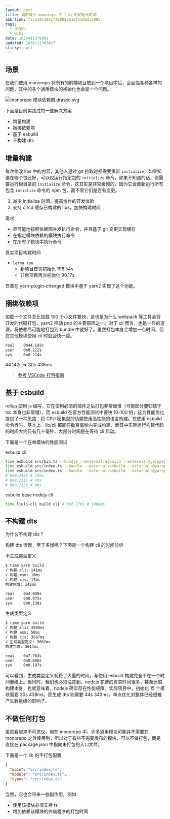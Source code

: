 ```yaml
---
layout: post
title: 如何减少 monorepo 中 lib 的初始化时间
abbrlink: f35319c382cf488082a1df13dad35005
tags:
  - 工程化
  - wiki
date: 1635411378991
updated: 1636211343457
sticky: null
---
```


## 场景

在我们使用 monorepo 将所有的前端项目放到一个项目中后，会面临各种各样的问题，其中的多个通用模块的初始化也会是一个问题。

![monorepo 模块依赖图.drawio.svg](/resource/2779a9f352d849a6bb3c6fa91ca33c48.svg)

下面是目前实践过的一些解决方案

- 增量构建
- 捆绑依赖项
- 基于 esbuild
- 不构建 dts

## 增量构建

每次修改 libs 中的内容，其他人通过 git 拉取时都需要重新 `initialize`，如果知道在哪个包还好，可以仅运行指定包的 `initialize` 命令。如果不知道的话，则需要运行根目录的 `initialize` 命令，这其实是非常缓慢的，因为它会重新运行所有包含 `intialize` 命令的 npm 包，而不管它们是否有变更。

1.  减少 initialize 时间，提高协作的开发体验
1.  支持 ci/cd 缓存已构建的 libs，加快构建时间

需求

- 尽可能地按照依赖图并发执行命令，并且基于 git 变更实现缓存
- 在指定模块依赖的模块执行命令
- 在所有子模块中执行命令

真实项目构建时间

- `lerna run`
  - 新项目首次初始化 198.54s
  - 非新项目再次初始化 90.17s

吾辈在 yarn-plugin-changed 模块中基于 yarn2 实现了这个功能。

## 捆绑依赖项

加载一个文件总比加载 100 个小文件要快，这也是为什么 webpack 等工具会将开发的代码打包，yarn2 推动 pnp 的主要原因之一。对于 cli 而言，也是一样的道理，将依赖尽可能地打包到 bundle 中就好了。虽然打包本身会增加一点时间，但在其他模块使用 cli 时就会快一些。

```sh
real    0m44.142s
user    0m0.122s
sys     0m0.214s
```

44.142s => 30s 438ms

> [参考 VSCode 打包指南](https://code.visualstudio.com/api/working-with-extensions/bundling-extension)

## 基于 esbuild

rollup 使用 js 编写，它在使用必须的插件之后打包非常缓慢（可能部分要归结于 tsc 本身也非常慢），而 esbuild 在官方性能测试中要快 10-100 倍，这为性能优化提供了一种思路：将 CPU 密集型的功能使用高性能的语言构建。在使用 esbuild 命令行时，基本上，lib/cli 都能在数百毫秒内完成构建，而其中实际运行构建代码的时间大约只有几十毫秒，大部分时间是在等待 cli 启动。

下面是一个在单模块的性能测试

esbuild cli

```sh
time esbuild src/bin.ts --bundle --external:esbuild --external:@yarnpkg/cli --platform=node --outfile=dist/bin.js --sourcemap && \
time esbuild src/index.ts --bundle --external:esbuild --external:@yarnpkg/cli --external:fs-extra --platform=node --format=cjs --outfile=dist/index.js --sourcemap && \
time esbuild src/index.ts --bundle --external:esbuild --external:@yarnpkg/cli --external:fs-extra --platform=node --format=esm --outfile=dist/index.esm.js --sourcemap
# 0m0.244s # 15ms
# 0m0.211s # 4ms
# 0m0.212s # 4ms
```

esbuild base nodejs cli

```sh
time liuli-cli build cli # 0m2.276s # 1988ms
```

## 不构建 dts

为什么不构建 dts？

构建 dts 很慢，至于多慢呢？下面是一个构建 cli 的时间分析

不生成类型定义

```sh
$ time yarn build
√ 构建 cli: 141ms
√ 构建 esm: 18ms
√ 构建 cjs: 17ms
构建完成: 142ms

real    0m4.000s
user    0m0.075s
sys     0m0.138s
```

生成类型定义

```sh
$ time yarn build
√ 构建 cli: 3598ms
√ 构建 esm: 50ms
√ 构建 cjs: 3587ms
√ 生成类型定义: 3602ms
构建完成: 3614ms

real    0m7.763s
user    0m0.000s
sys     0m0.197s
```

可以看到，生成类型定义耗费了大量的时间，与使用 esbuild 构建完全不在一个时间量级上。但同时，我们也必须注意到，nodejs 花费的真实时间很多，甚至远超构建本身，也就意味着，nodejs 确实存在性能极限。实际项目中，初始化 15 个模块需要 30s 438ms，而生成 dts 则需要 44s 343ms，单点优化对整体已经很难产生数量级的影响了。

## 不做任何打包

虽然看起来不可思议，但在 monorepo 中，许多通用模块可能并不需要在 monorepo 之外使用到，所以对于有些不需要发布的模块，可以不做打包，而是直接在 package.json 中指向未打包的入口文件。

下面是一个 lib 的不打包配置

```json
{
  "main": "src/index.ts",
  "module": "src/index.ts",
  "types": "src/index.ts"
}
```

当然，它也会带来一些副作用，例如

- 使用该模块必须支持 ts
- 增加依赖该模块的终端程序的打包时间
